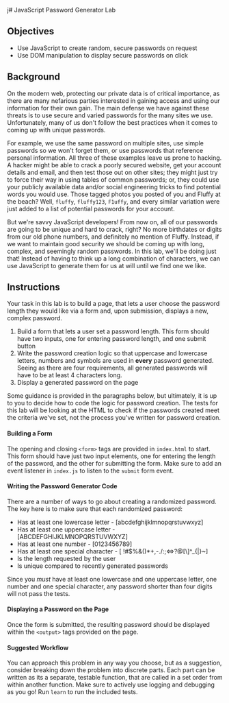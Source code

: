j# JavaScript Password Generator Lab

## Objectives

* Use JavaScript to create random, secure passwords on request
* Use DOM manipulation to display secure passwords on click

## Background

On the modern web, protecting our private data is of critical
importance, as there are many nefarious parties interested in gaining access
and using our information for their own gain. The main defense we have against
these threats is to use secure and varied passwords for the many sites we use.
Unfortunately, many of us don't follow the best practices when it comes to
coming up with unique passwords.

For example, we use the same password on multiple sites, use simple passwords
so we won't forget them, or use passwords that reference personal information.
All three of these examples leave us prone to hacking. A hacker
might be able to crack a poorly secured website, get your account details and
email, and then test those out on other sites; they might just try to force
their way in using tables of common passwords; or, they could use your publicly
available data and/or social engineering tricks to find potential words you
would use. Those tagged photos you posted of you and Fluffy at the beach? Well,
`fluffy`, `fluffy123`, `F1uffy`, and every similar variation were just added to
a list of potential passwords for your account.

But we're savvy JavaScript developers! From now on, all of our passwords are
going to be unique and hard to crack, right? No more birthdates or digits from
our old phone numbers, and definitely no mention of Fluffy. Instead, if we
want to maintain good security we should be coming up with long, complex, and
seemingly random passwords. In this lab, we'll be doing just that! Instead of
having to think up a long combination of characters, we can use JavaScript to
generate them for us at will until we find one we like.

## Instructions

Your task in this lab is to build a page, that lets a user choose the password
length they would like via a form and, upon submission, displays a new, complex
password.

1. Build a form that lets a user set a password length. This form should have two
inputs, one for entering password length, and one submit button
2. Write the password creation logic so that uppercase and lowercase letters,
numbers and symbols are used in **every** password generated. Seeing as there
are four requirements, all generated passwords will have to be at least 4
characters long.
3. Display a generated password on the page

Some guidance is provided in the paragraphs below, but ultimately, it is up to
you to decide how to code the logic for password creation. The tests for this
lab will be looking at the HTML to check if the passwords created meet the
criteria we've set, not the process you've written for password creation.

#### Building a Form

The opening and closing `<form>` tags are provided in `index.html` to start.
This form should have just two input elements, one for entering the length of
the password, and the other for submitting the form. Make sure to add an
event listener in `index.js` to listen to the `submit` form event.

#### Writing the Password Generator Code

There are a number of ways to go about creating a randomized password. The key
here is to make sure that each randomized password:

* Has at least one lowercase letter - [abcdefghijklmnopqrstuvwxyz]
* Has at least one uppercase letter - [ABCDEFGHIJKLMNOPQRSTUVWXYZ]
* Has at least one number - [0123456789]
* Has at least one special character - [ !#$%&()\*+,-./:;<=>?@[\\]^\_\{|}~]
* Is the length requested by the user
* Is unique compared to recently generated passwords

Since you _must_ have at least one lowercase and one uppercase letter, one
number and one special character, any password shorter than four digits will
not pass the tests.

#### Displaying a Password on the Page

Once the form is submitted, the resulting password should be displayed within
the `<output>` tags provided on the page.

#### Suggested Workflow

You can approach this problem in any way you choose, but as a suggestion,
consider breaking down the problem into discrete parts. Each part can be
written as its a separate, testable function, that are called in a set order
from within another function. Make sure to actively use logging and debugging
as you go! Run `learn` to run the included tests.

